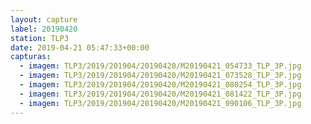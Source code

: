 ```yaml
---
layout: capture
label: 20190420
station: TLP3
date: 2019-04-21 05:47:33+00:00
capturas:
  - imagem: TLP3/2019/201904/20190420/M20190421_054733_TLP_3P.jpg
  - imagem: TLP3/2019/201904/20190420/M20190421_073528_TLP_3P.jpg
  - imagem: TLP3/2019/201904/20190420/M20190421_080254_TLP_3P.jpg
  - imagem: TLP3/2019/201904/20190420/M20190421_081422_TLP_3P.jpg
  - imagem: TLP3/2019/201904/20190420/M20190421_090106_TLP_3P.jpg
---
```

